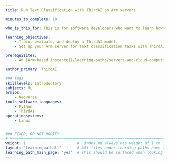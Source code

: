 ```yaml
---
title: Run Text Classification with ThirdAI on Arm servers

minutes_to_complete: 10

who_is_this_for: This is for software developers who want to learn how to run text classification tasks with ThirdAI on Arm servers.

learning_objectives: 
    - Train, evaluate, and deploy a ThirdAI model.
    - Set up your Arm server for text classification tasks with ThirdAI.

prerequisites:
    - An [Arm-based instance](/learning-paths/servers-and-cloud-computing/csp/) from a cloud service provider or an on-premise Arm server.

author_primary: ThirdAI

### Tags
skilllevels: Introductory
subjects: ML
armips:
    - Neoverse
tools_software_languages:
    - Python
    - ThirdAI
operatingsystems:
    - Linux


### FIXED, DO NOT MODIFY
# ================================================================================
weight: 1                       # _index.md always has weight of 1 to order correctly
layout: "learningpathall"       # All files under learning paths have this same wrapper
learning_path_main_page: "yes"  # This should be surfaced when looking for related content. Only set for _index.md of learning path content.
---
```

